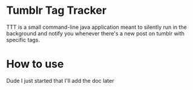 Tumblr Tag Tracker
==================

TTT is a small command-line java application meant to silently run in the background and notify you whenever there's a new post on tumblr with specific tags.

How to use
==========

Dude I just started that I'll add the doc later